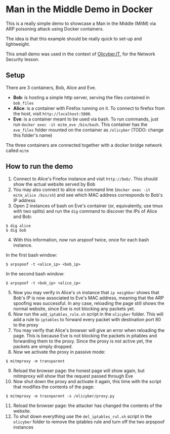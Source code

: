 # Man in the Middle Demo in Docker

This is a really simple demo to showcase a Man in the Middle (MitM) via ARP poisoning attack using Docker containers.

The idea is that this example should be really quick to set-up and lightweight.

This small demo was used in the context of [Olicyber.IT](http://olicyber.it), for the Network Security lesson.

## Setup

There are 3 containers, Bob, Alice and Eve.

- **Bob**: is hosting a simple http server, serving the files contained in `bob_files`
- **Alice**: is a container with Firefox running on it. To connect to firefox from the host, visit `http://localhost:5800`.
- **Eve**: is a container meant to be used via bash. To run commands, just run `docker exec -it mitm_eve /bin/bash`. This container has the `eve_files` folder mounted on the container as `/olicyber` (TODO: change this folder's name)

The three containers are connected together with a docker bridge network called `mitm`

## How to run the demo

1. Connect to Alice's Firefox instance and visit `http://bob/`. This should show the actual website served by Bob
2. You may also connect to alice via command line (`docker exec -it mitm_alice /bin/sh`) and see which MAC address corresponds to Bob's IP address
3. Open 2 instances of bash on Eve's container (or, equivalently, use tmux with two splits) and run the `dig` command to discover the IPs of Alice and Bob:

```
$ dig alice
$ dig bob
```

4. With this information, now run arspoof twice, once for each bash instance.

In the first bash window:
```
$ arpspoof -t <alice_ip> <bob_ip>
```

In the second bash window:
```
$ arpspoof -t <bob_ip> <alice_ip>
```

5. Now you may verify in Alice's `sh` instance that `ip neighbor` shows that Bob's IP is now associated to Eve's MAC address, meaning that the ARP spoofing was successful. In any case, reloading the page still shows the normal website, since Eve is not blocking any packets yet.
6. Now run the `add_iptables_rule.sh` script in the `olicyber` folder. This will add a rule to `iptables` to forward every packet with destination port 80 to the proxy
7. You may verify that Alice's browser will give an error when reloading the page. This is because Eve is not blocking the packets in pitables and forwarding them to the proxy. Since the proxy is not active yet, the packets are simply dropped.
8. Now we activate the proxy in passive mode:

```
$ mitmproxy -m transparent
```

9. Reload the browser page: the honest page will show again, but mitmproxy will show that the request passed through Eve
10. Now shut down the proxy and activate it again, this time with the script that modifies the contents of the page:
```
$ mitmproxy -m trasnparent -s /olicyber/proxy.py
```
11. Reload the browser page: the attacker has changed the contents of the website.
12. To shut down everything use the `del_iptables_rul.sh` script in the `olicyber` folder to remove the iptables rule and turn off the two arpspoof instances

